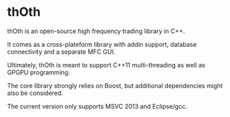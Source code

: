 thOth
=====

thOth is an open-source high frequency trading library in C++.

It comes as a cross-plateform library with addin support, database connectivity and a separate MFC GUI.

Ultimately, thOth is meant to support C++11 multi-threading as well as GPGPU programming.

The core library strongly relies on Boost, but additional dependencies might also be considered.

The current version only supports MSVC 2013 and Eclipse/gcc.
